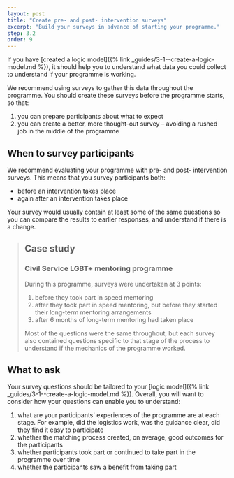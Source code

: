 ```yaml
---
layout: post
title: "Create pre- and post- intervention surveys"
excerpt: "Build your surveys in advance of starting your programme."
step: 3.2
order: 9
---
```


If you have [created a logic model]({% link _guides/3-1--create-a-logic-model.md %}), it should help you to understand what data you could collect to understand if your programme is working. 

We recommend using surveys to gather this data throughout the programme. You should create these surveys before the programme starts, so that:

1. you can prepare participants about what to expect
2. you can create a better, more thought-out survey – avoiding a rushed job in the middle of the programme

## When to survey participants

We recommend evaluating your programme with pre- and post- intervention surveys. This means that you survey participants both: 

- before an intervention takes place
- again after an intervention takes place

Your survey would usually contain at least some of the same questions so you can compare the results to earlier responses, and understand if there is a change.

> ## Case study
> ### Civil Service LGBT+ mentoring programme
> 
> During this programme, surveys were undertaken at 3 points:
> 
> 1. before they took part in speed mentoring
> 2. after they took part in speed mentoring, but before they started their long-term mentoring arrangements
> 3. after 6 months of long-term mentoring had taken place
> 
> Most of the questions were the same throughout, but each survey also contained questions specific to that stage of the process to understand if the mechanics of the programme worked.

## What to ask

Your survey questions should be tailored to your [logic model]({% link _guides/3-1--create-a-logic-model.md %}). Overall, you will want to consider how your questions can enable you to understand:

1. what are your participants' experiences of the programme are at each stage. For example, did the logistics work, was the guidance clear, did they find it easy to participate
2. whether the matching process created, on average, good outcomes for the participants
2. whether participants took part or continued to take part in the programme over time
3. whether the participants saw a benefit from taking part